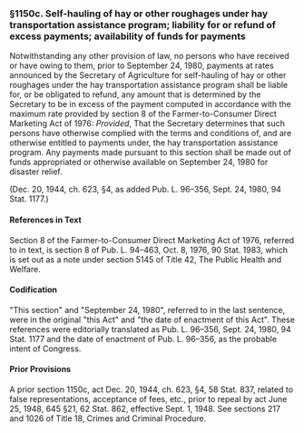 ### §1150c. Self-hauling of hay or other roughages under hay transportation assistance program; liability for or refund of excess payments; availability of funds for payments ###

Notwithstanding any other provision of law, no persons who have received or have owing to them, prior to September 24, 1980, payments at rates announced by the Secretary of Agriculture for self-hauling of hay or other roughages under the hay transportation assistance program shall be liable for, or be obligated to refund, any amount that is determined by the Secretary to be in excess of the payment computed in accordance with the maximum rate provided by section 8 of the Farmer-to-Consumer Direct Marketing Act of 1976: *Provided*, That the Secretary determines that such persons have otherwise complied with the terms and conditions of, and are otherwise entitled to payments under, the hay transportation assistance program. Any payments made pursuant to this section shall be made out of funds appropriated or otherwise available on September 24, 1980 for disaster relief.

(Dec. 20, 1944, ch. 623, §4, as added Pub. L. 96–356, Sept. 24, 1980, 94 Stat. 1177.)

#### References in Text ####

Section 8 of the Farmer-to-Consumer Direct Marketing Act of 1976, referred to in text, is section 8 of Pub. L. 94–463, Oct. 8, 1976, 90 Stat. 1983, which is set out as a note under section 5145 of Title 42, The Public Health and Welfare.

#### Codification ####

"This section" and "September 24, 1980", referred to in the last sentence, were in the original "this Act" and "the date of enactment of this Act". These references were editorially translated as Pub. L. 96–356, Sept. 24, 1980, 94 Stat. 1177 and the date of enactment of Pub. L. 96–356, as the probable intent of Congress.

#### Prior Provisions ####

A prior section 1150c, act Dec. 20, 1944, ch. 623, §4, 58 Stat. 837, related to false representations, acceptance of fees, etc., prior to repeal by act June 25, 1948, 645 §21, 62 Stat. 862, effective Sept. 1, 1948. See sections 217 and 1026 of Title 18, Crimes and Criminal Procedure.